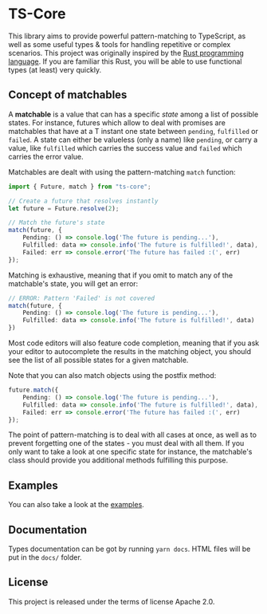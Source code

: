 # TS-Core

This library aims to provide powerful pattern-matching to TypeScript, as well as some useful types & tools for handling repetitive or complex scenarios.
This project was originally inspired by the [Rust programming language](https://www.rust-lang.org/).
If you are familiar this Rust, you will be able to use functional types (at least) very quickly.

## Concept of matchables

A **matchable** is a value that can has a specific *state* among a list of possible states. For instance, futures which allow to deal with promises are matchables that have at a T instant one state between `pending`, `fulfilled` or `failed`. A state can either be valueless (only a name) like `pending`, or carry a value, like `fulfilled` which carries the success value and `failed` which carries the error value.

Matchables are dealt with using the pattern-matching `match` function:

```ts
import { Future, match } from "ts-core";

// Create a future that resolves instantly
let future = Future.resolve(2);

// Match the future's state
match(future, {
    Pending: () => console.log('The future is pending...'),
    Fulfilled: data => console.info('The future is fulfilled!', data),
    Failed: err => console.error('The future has failed :(', err)
});
```

Matching is exhaustive, meaning that if you omit to match any of the matchable's state, you will get an error:

```ts
// ERROR: Pattern 'Failed' is not covered
match(future, {
    Pending: () => console.log('The future is pending...'),
    Fulfilled: data => console.info('The future is fulfilled!', data)
})
```

Most code editors will also feature code completion, meaning that if you ask your editor to autocomplete the results in the matching object, you should see the list of all possible states for a given matchable.

Note that you can also match objects using the postfix method:

```ts
future.match({
    Pending: () => console.log('The future is pending...'),
    Fulfilled: data => console.info('The future is fulfilled!', data),
    Failed: err => console.error('The future has failed :(', err)
});
```

The point of pattern-matching is to deal with all cases at once, as well as to prevent forgetting one of the states - you must deal with all them. If you only want to take a look at one specific state for instance, the matchable's class should provide you additional methods fulfilling this purpose.

## Examples

You can also take a look at the [examples](examples/).

## Documentation

Types documentation can be got by running `yarn docs`. HTML files will be put in the `docs/` folder.

## License

This project is released under the terms of license Apache 2.0.
